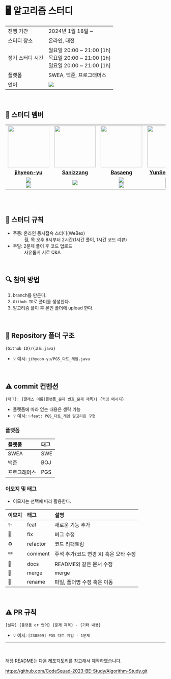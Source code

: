 # 🖥 알고리즘 스터디

<table>
  <tr>
    <td>진행 기간</td>
    <td>2024년 1월 18일 ~</td>
  </tr>
  <tr>
    <td>스터디 장소</td>
    <td>온라인, 대전</td>
  </tr>
  <tr>
    <td>정기 스터디 시간</td>
    <td>월요일 20:00 ~ 21:00 [1h] <br> 목요일 20:00 ~ 21:00 [1h] <br> 일요일 20:00 ~ 21:00 [1h]
  </tr>
  <tr>
    <td>플랫폼</td>
    <td>SWEA, 백준, 프로그래머스</td>
  </tr>
  <tr>
    <td>언어</td>
    <td><img src="https://img.shields.io/badge/Java-007396.svg?&style=for-the-badge&logo=Java&logoColor=white"> 
  </tr>
</table>

<br/>

## 🤖 스터디 멤버

<table>
 <tr>
    <td align="center"><a href="https://github.com/jihyeon-yu"><img src="https://avatars.githubusercontent.com/jihyeon-yu" width="130px;" alt=""></a></td>
    <td align="center"><a href="https://github.com/Sanizzang"><img src="https://avatars.githubusercontent.com/Sanizzang" width="130px;" alt=""></a></td>
    <td align="center"><a href="https://github.com/Basaeng"><img src="https://avatars.githubusercontent.com/Basaeng" width="130px;" alt=""></a></td>
    <td align="center"><a href="https://github.com/YunSeok-Choi"><img src="https://avatars.githubusercontent.com/YunSeok-Choi" width="130px;" alt=""></a></td>
    <td align="center"><a href="https://github.com/Sbemjr1"><img src="https://avatars.githubusercontent.com/Sbemjr1" width="130px;" alt=""></a></td>
  </tr>
  <tr>
    <td align="center"><a href="https://github.com/jihyeon-yu"><b>jihyeon-yu</b></a></td>
    <td align="center"><a href="https://github.com/Sanizzang"><b>Sanizzang</b></a></td>
    <td align="center"><a href="https://github.com/Basaeng"><b>Basaeng</b></a></td>
    <td align="center"><a href="https://github.com/YunSeok-Choi"><b>YunSeok-Choi</b></a></td>
    <td align="center"><a href="https://github.com/Sbemjr1"><b>Sbemjr1</b></a></td>
  </tr>
  <tr> 
    <td align="center"><img src="https://img.shields.io/badge/Java-007396.svg?&style=for-the-badge&logo=Java&logoColor=white"><br/><img src="https://img.shields.io/badge/Python-3776AB?style=for-the-badge&logo=python&logoColor=white"></td>
    <td align="center"><img src="https://img.shields.io/badge/Java-007396?style=for-the-badge&logo=java&logoColor=white"><br/></td>
    <td align="center"><img src="https://img.shields.io/badge/Java-007396?style=for-the-badge&logo=java&logoColor=white"><br/><img src="https://img.shields.io/badge/Python-3776AB?style=for-the-badge&logo=python&logoColor=white"></td>
    <td align="center"><img src="https://img.shields.io/badge/Java-007396?style=for-the-badge&logo=java&logoColor=white"><br/><img src="https://img.shields.io/badge/Python-3776AB?style=for-the-badge&logo=python&logoColor=white"></td>
    <td align="center"><img src="https://img.shields.io/badge/Java-007396?style=for-the-badge&logo=java&logoColor=white"><br/><img src="https://img.shields.io/badge/Python-3776AB?style=for-the-badge&logo=python&logoColor=white"></td>
  </tr> 
</table>

<br/>

<br/>

## 📌 스터디 규칙
- 주중: 온라인 동시접속 스터디(WeBex)<br/>
        &nbsp;&nbsp;&nbsp;&nbsp;&nbsp;&nbsp;&nbsp;&nbsp;&nbsp;월, 목 오후 8시부터 2시간(1시간 풀이, 1시간 코드 리뷰)
- 주말: 2문제 풀이 후 코드 업로드<br/> &nbsp;&nbsp;&nbsp;&nbsp;&nbsp;&nbsp;&nbsp;&nbsp;&nbsp;자유롭게 서로 Q&A
  
<br/>

## 🔍 참여 방법
1. branch를 만든다.
2. `Github ID`로 폴더를 생성한다.
3. 알고리즘 풀이 후 본인 폴더에 upload 한다.

<br/>

## 📁 Repository 폴더 구조
```
{Github ID}/{코드.java}
```

- 💡 예시: `jihyeon-yu/PGS_다트_게임.java`

<br/>

## ⚠️ commit 컨벤션

```
{태그}: {클래스 이름(플랫폼_문제 번호_문제 제목)} {커밋 메시지}
```

- 플랫폼에 따라 없는 내용은 생략 가능
- 💡 예시: `✨feat: PGS_다트_게임 알고리즘 구현`

### 플랫폼

| 플랫폼    | 태그  |
|:-------|:----|
| SWEA   | SWE |
| 백준     | BOJ |
| 프로그래머스 | PGS |


### 이모지 및 태그

- 이모지는 선택에 따라 활용한다.

| 이모지 | 태그       | 설명                      |
|:----|:---------|:------------------------|
| ✨   | feat     | 새로운 기능 추가               |
| 🐛  | fix      | 버그 수정                   |
| ♻️  | refactor | 코드 리팩토링                 |
| ✏️  | comment  | 주석 추가(코드 변경 X) 혹은 오타 수정 |
| 📝  | docs     | README와 같은 문서 수정        |
| 🔀  | merge    | merge                   |
| 🚚  | rename   | 파일, 폴더명 수정 혹은 이동        |


<br/>

## ⚠️ PR 규칙

```
[날짜] {플랫폼 or 언어} {문제 제목} - {기타 내용}
```

- 💡 예시: `[230809] PGS 다트 게임 - 1문제`

---

<br/>

해당 README는 다음 레포지토리를 참고해서 제작하였습니다.

https://github.com/CodeSquad-2023-BE-Study/Algorithm-Study.git
